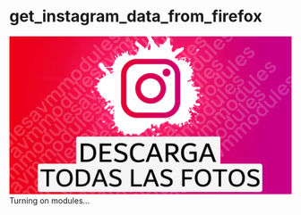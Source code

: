 # get_instagram_data_from_firefox
[![miniatura][miniatura]](https://youtu.be/M7CU1eX6KVI)
Turning on modules...

[miniatura]: https://raw.githubusercontent.com/avmmodules/get_instagram_data_from_firefox/main/img/miniatura.png